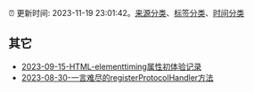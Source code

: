 :alarm_clock: 更新时间: 2023-11-19 23:01:42。[来源分类](../README.md)、[标签分类](../TAGS.md)、[时间分类](../TIMELINE.md)

## 其它




- [2023-09-15-HTML-elementtiming属性初体验记录](https://www.zhangxinxu.com/wordpress/2023/09/html-elementtiming-attribute/) 
- [2023-08-30-一言难尽的registerProtocolHandler方法](https://www.zhangxinxu.com/wordpress/2023/08/js-registerprotocolhandler/) 